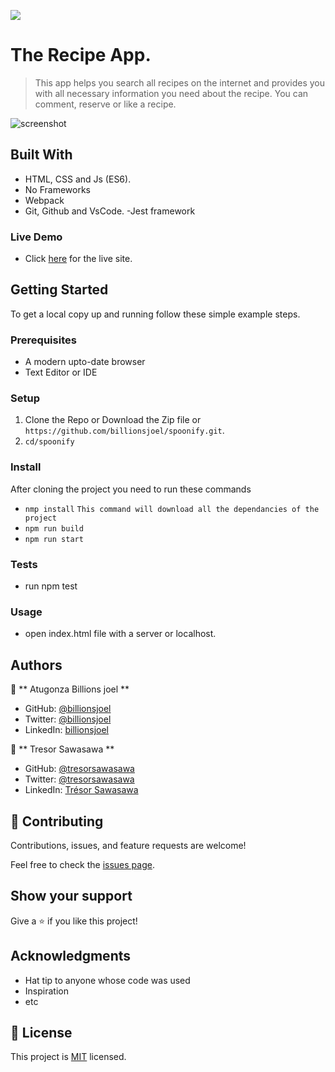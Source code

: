 ![](https://img.shields.io/badge/Microverse-blueviolet)

# The Recipe App.

> This app helps you search all recipes on the internet and provides you with all necessary information you need about the recipe. You can comment, reserve or like a recipe.

![screenshot](./app-screenshot1.png)

## Built With

- HTML, CSS and Js (ES6).
- No Frameworks
- Webpack
- Git, Github and VsCode.
-Jest framework

### Live Demo
 - Click [here]() for the live site.

## Getting Started

To get a local copy up and running follow these simple example steps.

### Prerequisites
- A modern upto-date browser
- Text Editor or IDE

### Setup
 1. Clone the Repo or Download the Zip file or ``` https://github.com/billionsjoel/spoonify.git ```.
 2. ``` cd/spoonify ```

### Install
 After cloning the project you need to run these commands
 - `` nmp install `` `` This command will download all the dependancies of the project ``
 - `` npm run build ``
 - `` npm run start ``

### Tests
- run npm test


### Usage
- open index.html file with a server or localhost.

## Authors

👤 ** Atugonza Billions joel **

- GitHub: [@billionsjoel](https://github.com/billionsjoel)
- Twitter: [@billionsjoel](https://twitter.com/BillionsJoel)
- LinkedIn: [billionsjoel](https://www.linkedin.com/in/billionsjoel/)

👤 ** Tresor Sawasawa **

- GitHub: [@tresorsawasawa](https://github.com/tresorsawasawa)
- Twitter: [@tresorsawasawa](https://twitter.com/TresorSawasawa)
- LinkedIn: [Trésor Sawasawa](https://www.linkedin.com/in/tr%C3%A9sor-sawasawa-43745320b/)


## 🤝 Contributing

Contributions, issues, and feature requests are welcome!

Feel free to check the [issues page](../../issues/).

## Show your support

Give a ⭐️ if you like this project!

## Acknowledgments

- Hat tip to anyone whose code was used
- Inspiration
- etc

## 📝 License

This project is [MIT](./MIT.md) licensed.